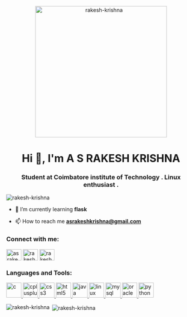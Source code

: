 <p align="center"> <img src="https://store.outsourcingpundit.com/wp-content/uploads/2019/01/focus-animation.gif" alt="rakesh-krishna" height=350/> </p>
<h1 align="center">Hi 👋, I'm A S RAKESH KRISHNA</h1>
<h3 align="center">Student at Coimbatore institute of Technology . Linux enthusiast .</h3>

<p align="left"> <img src="https://komarev.com/ghpvc/?username=rakesh-krishna&label=Profile%20views&color=0e75b6&style=flat" alt="rakesh-krishna" /> </p>

- 🌱 I’m currently learning **flask**

- 📫 How to reach me **asrakeshkrishna@gmail.com**

<p align="left">
<h3 align="left">Connect with me:</h3>
<a href="https://twitter.com/asrakeshkrishn1" target="blank"><img align="center" src="https://cdn.jsdelivr.net/npm/simple-icons@3.0.1/icons/twitter.svg" alt="asrakeshkrishn1" height="30" width="40" /></a>
<a href="https://linkedin.com/in/rakesh-krishna-a-s" target="blank"><img align="center" src="https://cdn.jsdelivr.net/npm/simple-icons@3.0.1/icons/linkedin.svg" alt="rakesh-krishna-a-s" height="30" width="40" /></a>
<a href="https://instagram.com/rakeshkrishna5" target="blank"><img align="center" src="https://cdn.jsdelivr.net/npm/simple-icons@3.0.1/icons/instagram.svg" alt="rakeshkrishna5" height="30" width="40" /></a>
</p>

<h3 align="left">Languages and Tools:</h3>
<p align="left"> <a href="https://www.cprogramming.com/" target="_blank"> <img src="https://devicons.github.io/devicon/devicon.git/icons/c/c-original.svg" alt="c" width="40" height="40"/> </a> <a href="https://www.w3schools.com/cpp/" target="_blank"> <img src="https://devicons.github.io/devicon/devicon.git/icons/cplusplus/cplusplus-original.svg" alt="cplusplus" width="40" height="40"/> </a> <a href="https://www.w3schools.com/css/" target="_blank"> <img src="https://devicons.github.io/devicon/devicon.git/icons/css3/css3-original-wordmark.svg" alt="css3" width="40" height="40"/> </a> <a href="https://www.w3.org/html/" target="_blank"> <img src="https://devicons.github.io/devicon/devicon.git/icons/html5/html5-original-wordmark.svg" alt="html5" width="40" height="40"/> </a> <a href="https://www.java.com" target="_blank"> <img src="https://devicons.github.io/devicon/devicon.git/icons/java/java-original-wordmark.svg" alt="java" width="40" height="40"/> </a> <a href="https://www.linux.org/" target="_blank"> <img src="https://devicons.github.io/devicon/devicon.git/icons/linux/linux-original.svg" alt="linux" width="40" height="40"/> </a> <a href="https://www.mysql.com/" target="_blank"> <img src="https://devicons.github.io/devicon/devicon.git/icons/mysql/mysql-original-wordmark.svg" alt="mysql" width="40" height="40"/> </a> <a href="https://www.oracle.com/" target="_blank"> <img src="https://devicons.github.io/devicon/devicon.git/icons/oracle/oracle-original.svg" alt="oracle" width="40" height="40"/> </a> <a href="https://www.python.org" target="_blank"> <img src="https://devicons.github.io/devicon/devicon.git/icons/python/python-original.svg" alt="python" width="40" height="40"/> </a> </p>

<p><img align="left" src="https://github-readme-stats.vercel.app/api/top-langs/?username=rakesh-krishna&layout=compact" alt="rakesh-krishna" /></p>

<p>&nbsp;<img align="center" src="https://github-readme-stats.vercel.app/api?username=rakesh-krishna&show_icons=true" alt="rakesh-krishna" /></p>
